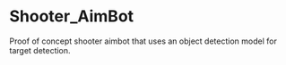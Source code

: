 # Shooter_AimBot
Proof of concept shooter aimbot that uses an object detection model for target detection.
